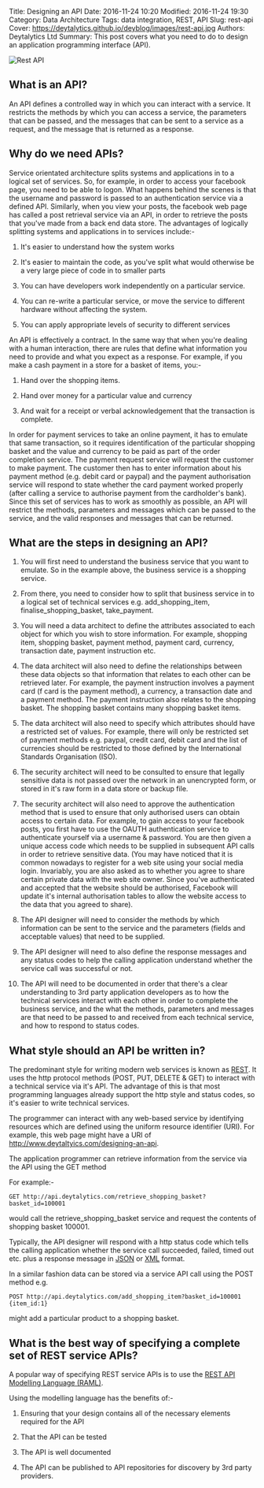 Title: Designing an API
Date: 2016-11-24 10:20
Modified: 2016-11-24 19:30
Category: Data Architecture
Tags: data integration, REST, API
Slug: rest-api
Cover: https://deytalytics.github.io/deyblog/images/rest-api.jpg
Authors: Deytalytics Ltd
Summary: This post covers what you need to do to design an application programming interface (API).

![Rest API](https://deytalytics.github.io/deyblog/images/rest-api.jpg)
## What is an API?
An API defines a controlled way in which you can interact with a service. It restricts the methods by which you can access a service, the parameters that can be passed, and the messages that can be sent to a service as a request, and the message that is returned as a response.

## Why do we need APIs?
Service orientated architecture splits systems and applications in to a logical set of services. So, for example, in order to access your facebook page, you need to be able to logon. What happens behind the scenes is that the username and password is passed to an authentication service via a defined API. Similarly, when you view your posts, the facebook web page has called a post retrieval service via an API, in order to retrieve the posts that you've made from a back end data store. The advantages of logically splitting systems and applications in to services include:-

1. It's easier to understand how the system works

2. It's easier to maintain the code, as you've split what would otherwise be a very large piece of code in to smaller parts

3. You can have developers work independently on a particular service.

4. You can re-write a particular service, or move the service to different hardware without affecting the system.

5. You can apply appropriate levels of security to different services

An API is effectively a contract. In the same way that when you're dealing with a human interaction, there are rules that define what information you need to provide and what you expect as a response. For example, if you make a cash payment in a store for a basket of items, you:-

1. Hand over the shopping items.

2. Hand over money for a particular value and currency

3. And wait for a receipt or verbal acknowledgement that the transaction is complete.

In order for payment services to take an online payment, it has to emulate that same transaction, so it requires identification of the particular shopping basket and the value and currency to be paid as part of the order completion service. The payment request service will request the customer to make payment. The customer then has to enter information about his payment method (e.g. debit card or paypal) and the payment authorisation service will respond to state whether the card payment worked properly (after calling a service to authorise payment from the cardholder's bank). Since this set of services has to work as smoothly as possible, an API will restrict the methods, parameters and messages which can be passed to the service, and the valid responses and messages that can be returned.

## What are the steps in designing an API?

1. You will first need to understand the business service that you want to emulate. So in the example above, the business service is a shopping service.

2. From there, you need to consider how to split that business service in to a logical set of technical services e.g. add_shopping_item, finalise_shopping_basket, take_payment.

3. You will need a data architect to define the attributes associated to each object for which you wish to store information. For example, shopping item, shopping basket, payment method, payment card, currency, transaction date, payment instruction etc.

4. The data architect will also need to define the relationships between these data objects so that information that relates to each other can be retrieved later. For example, the payment instruction involves a payment card (f card is the payment method), a currency, a transaction date and a payment method. The payment instruction also relates to the shopping basket. The shopping basket contains many shopping basket items.

5. The data architect will also need to specify which attributes should have a restricted set of values. For example, there will only be restricted set of payment methods e.g. paypal, credit card, debit card and the list of currencies should be restricted to those defined by the International Standards Organisation (ISO).

6. The security architect will need to be consulted to ensure that legally sensitive data is not passed over the network in an unencrypted form, or stored in it's raw form in a data store or backup file.

7. The security architect will also need to approve the authentication method that is used to ensure that only authorised users can obtain access to certain data. For example, to gain access to your facebook posts, you first have to use the OAUTH authentication service to authenticate yourself via a username & password. You are then given a unique access code which needs to be supplied in subsequent API calls in order to retrieve sensitive data. (You may have noticed that it is common nowadays to register for a web site using your social media login. Invariably, you are also asked as to whether you agree to share certain private data with the web site owner. Since you've authenticated and accepted that the website should be authorised, Facebook will update it's internal authorisation tables to allow the website access to the data that you agreed to share).

8. The API designer will need to consider the methods by which information can be sent to the service and the parameters (fields and acceptable values) that need to be supplied.

9. The API designer will need to also define the response messages and any status codes to help the calling application understand whether the service call was successful or not.

10. The API will need to be documented in order that there's a clear understanding to 3rd party application developers as to how the technical services interact with each other in order to complete the business service, and the what the methods, parameters and messages are that need to be passed to and received from each technical service, and how to respond to status codes.

## What style should an API be written in?
The predominant style for writing modern web services is known as [REST](http://restcookbook.com/). It uses the http protocol methods (POST, PUT, DELETE & GET) to interact with a technical service via it's API. The advantage of this is that most programming languages already support the http style and status codes, so it's easier to write technical services.

The programmer can interact with any web-based service by identifying resources which are defined using the uniform resource identifier (URI). For example, this web page might have a URI of http://www.deytaltyics.com/designing-an-api.

The application programmer can retrieve information from the service via the API using the GET method

For example:-

    GET http://api.deytalytics.com/retrieve_shopping_basket?basket_id=100001
would call the retrieve_shopping_basket service and request the contents of shopping basket 100001.

Typically, the API designer will respond with a http status code which tells the calling application whether the service call succeeded, failed, timed out etc. plus a response message in [JSON](http://json.org/) or [XML](http://xml.org/) format.

In a similar fashion data can be stored via a service API call using the POST method e.g.

    POST http://api.deytalytics.com/add_shopping_item?basket_id=100001 {item_id:1}

might add a particular product to a shopping basket.



## What is the best way of specifying a complete set of REST service APIs?
A popular way of specifying REST service APIs is to use the [REST API Modelling Language (RAML)](http://raml.org/). 

Using the modelling language has the benefits of:-

1. Ensuring that your design contains all of the necessary elements required for the API

2. That the API can be tested

3. The API is well documented 

4. The API can be published to API repositories for discovery by 3rd party providers.